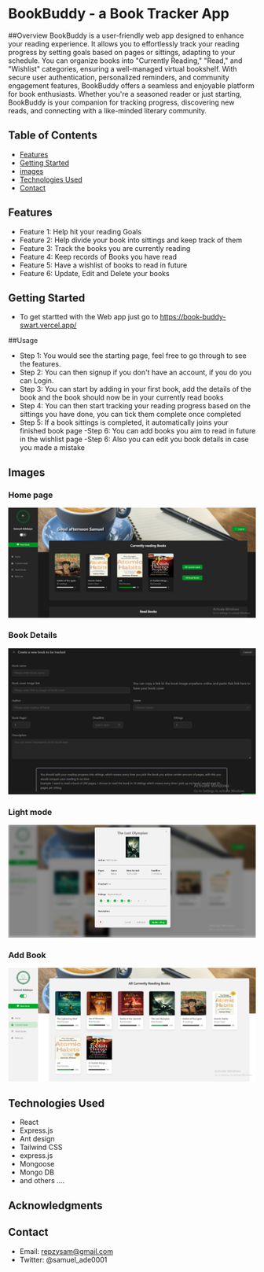 # BookBuddy - a Book Tracker App

##Overview
BookBuddy is a user-friendly web app designed to enhance your reading experience. It allows you to effortlessly track your reading progress by setting goals based on pages or sittings, adapting to your schedule. You can organize books into "Currently Reading," "Read," and "Wishlist" categories, ensuring a well-managed virtual bookshelf. With secure user authentication, personalized reminders, and community engagement features, BookBuddy offers a seamless and enjoyable platform for book enthusiasts. Whether you're a seasoned reader or just starting, BookBuddy is your companion for tracking progress, discovering new reads, and connecting with a like-minded literary community.

## Table of Contents

- [Features](#features)
- [Getting Started](#getting-started)
- [images](#images)
- [Technologies Used](#technologies-used)
- [Contact](#contact)

## Features

- Feature 1: Help hit your reading Goals
- Feature 2: Help divide your book into sittings and keep track of them
- Feature 3: Track the books you are currently reading
- Feature 4: Keep records of Books you have read
- Feature 5: Have a wishlist of books to read in future
- Feature 6: Update, Edit and Delete your books

## Getting Started

- To get startted with the Web app just go to https://book-buddy-swart.vercel.app/

##Usage

- Step 1: You would see the starting page, feel free to go through to see the features.
- Step 2: You can then signup if you don't have an account, if you do you can Login.
- Step 3: You can start by adding in your first book, add the details of the book and the book should now be in your currently read books
- Step 4: You can then start tracking your reading progress based on the sittings you have done, you can tick them complete once completed
- Step 5: If a book sittings is completed, it automatically joins your finished book page
  -Step 6: You can add books you aim to read in future in the wishlist page
  -Step 6: Also you can edit you book details in case you made a mistake

## Images

### Home page

![Home page](/client/public/screenshot.png)

### Book Details

![Book Details](/client/public/screenshot%202.png)

### Light mode

![Light mode](/client/public/screenshot%203.png)

### Add Book

![Add Book](/client/public/screenshot%204.png)

## Technologies Used

- React
- Express.js
- Ant design
- Tailwind CSS
- express.js
- Mongoose
- Mongo DB
- and others ....

## Acknowledgments

## Contact

- Email: repzysam@gmail.com
- Twitter: @samuel_ade0001
